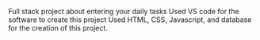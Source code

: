 Full stack project about entering your daily tasks 
Used VS code for the software to create this project
Used HTML, CSS, Javascript, and database for the creation of this project. 
